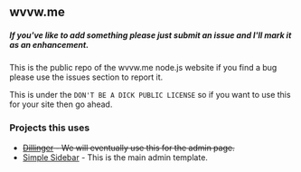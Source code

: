 ## wvvw.me

##### If you've like to add something please just submit an issue and I'll mark it as an enhancement.

This is the public repo of the wvvw.me node.js website if you find a bug please use the issues section to report it.

This is under the ```DON'T BE A DICK PUBLIC LICENSE``` so if you want to use this for your site then go ahead.

### Projects this uses
- ~~[Dillinger](https://github.com/joemccann/dillinger) - We will eventually use this for the admin page.~~
- [Simple Sidebar](https://github.com/IronSummitMedia/startbootstrap-simple-sidebar) - This is the main admin template.
